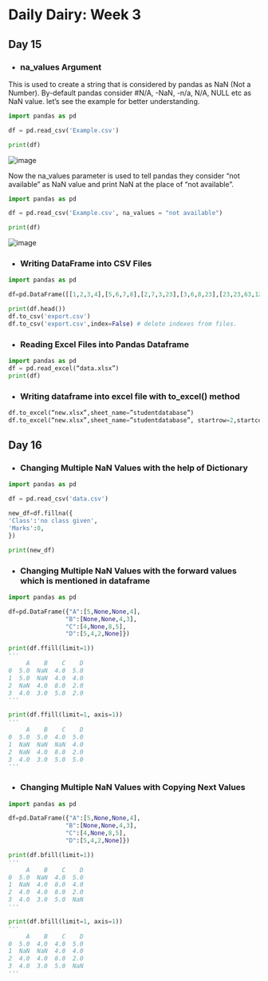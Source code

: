 # Daily Dairy: Week 3

## Day 15

- ### na_values Argument

This is used to create a string that is considered by pandas as NaN (Not a Number). By-default pandas consider #N/A, -NaN, -n/a, N/A, NULL etc as NaN value. let’s see the example for better understanding.

```python
import pandas as pd 

df = pd.read_csv('Example.csv') 

print(df)
```
![image](https://github.com/Diya050/TR-102-Daily-Diary/assets/124448340/b34ac1ef-5acd-4c65-8bb3-ed5f2082ea64)

Now the na_values parameter is used to tell pandas they consider “not available” as NaN value and print NaN at the place of “not available”.

```python
import pandas as pd 

df = pd.read_csv('Example.csv', na_values = "not available") 

print(df) 
```
![image](https://github.com/Diya050/TR-102-Daily-Diary/assets/124448340/5aa6e82b-7c13-4727-9cc5-b80de0c636b0)

- ### Writing DataFrame into CSV Files

```python
import pandas as pd

df=pd.DataFrame([[1,2,3,4],[5,6,7,8],[2,7,3,23],[3,6,8,23],[23,23,63,12]],columns=['a1','b1','c1','d1'])

print(df.head())
df.to_csv('export.csv')
df.to_csv('export.csv',index=False) # delete indexes from files.
```

- ### Reading Excel Files into Pandas Dataframe

```python
import pandas as pd
df = pd.read_excel(“data.xlsx”)
print(df)
```

- ### Writing dataframe into excel file with to_excel() method

```python
df.to_excel(“new.xlsx”,sheet_name=”studentdatabase”)
df.to_excel(“new.xlsx”,sheet_name=”studentdatabase”, startrow=2,startcol=2)
```
## Day 16

- ### Changing Multiple NaN Values with the help of Dictionary

```python
import pandas as pd

df = pd.read_csv('data.csv')

new_df=df.fillna({
'Class':'no class given',
'Marks':0,
})

print(new_df)
```

- ### Changing Multiple NaN Values with the forward values which is mentioned in dataframe

```python
import pandas as pd

df=pd.DataFrame({"A":[5,None,None,4],
				"B":[None,None,4,3],
				"C":[4,None,8,5],
				"D":[5,4,2,None]})

print(df.ffill(limit=1))
'''
     A    B    C    D
0  5.0  NaN  4.0  5.0
1  5.0  NaN  4.0  4.0
2  NaN  4.0  8.0  2.0
3  4.0  3.0  5.0  2.0
'''

print(df.ffill(limit=1, axis=1))
'''
     A    B    C    D
0  5.0  5.0  4.0  5.0
1  NaN  NaN  NaN  4.0
2  NaN  4.0  8.0  2.0
3  4.0  3.0  5.0  5.0
'''
```

- ### Changing Multiple NaN Values with Copying Next Values

```python
import pandas as pd

df=pd.DataFrame({"A":[5,None,None,4],
				"B":[None,None,4,3],
				"C":[4,None,8,5],
				"D":[5,4,2,None]})

print(df.bfill(limit=1))
'''
     A    B    C    D
0  5.0  NaN  4.0  5.0
1  NaN  4.0  8.0  4.0
2  4.0  4.0  8.0  2.0
3  4.0  3.0  5.0  NaN
'''

print(df.bfill(limit=1, axis=1))
'''
     A    B    C    D
0  5.0  4.0  4.0  5.0
1  NaN  NaN  4.0  4.0
2  4.0  4.0  8.0  2.0
3  4.0  3.0  5.0  NaN
'''
```
